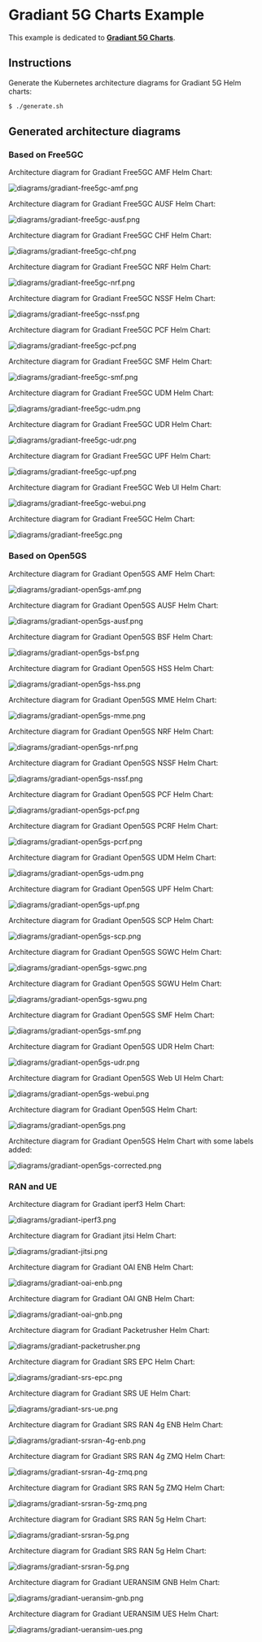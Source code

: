 # Gradiant 5G Charts Example

This example is dedicated to **[Gradiant 5G Charts](https://github.com/Gradiant/5g-charts)**.

## Instructions

Generate the Kubernetes architecture diagrams for Gradiant 5G Helm charts:
```sh
$ ./generate.sh
```

## Generated architecture diagrams

### Based on Free5GC

Architecture diagram for Gradiant Free5GC AMF Helm Chart:

![diagrams/gradiant-free5gc-amf.png](diagrams/gradiant-free5gc-amf.png)

Architecture diagram for Gradiant Free5GC AUSF Helm Chart:

![diagrams/gradiant-free5gc-ausf.png](diagrams/gradiant-free5gc-ausf.png)

Architecture diagram for Gradiant Free5GC CHF Helm Chart:

![diagrams/gradiant-free5gc-chf.png](diagrams/gradiant-free5gc-chf.png)

Architecture diagram for Gradiant Free5GC NRF Helm Chart:

![diagrams/gradiant-free5gc-nrf.png](diagrams/gradiant-free5gc-nrf.png)

Architecture diagram for Gradiant Free5GC NSSF Helm Chart:

![diagrams/gradiant-free5gc-nssf.png](diagrams/gradiant-free5gc-nssf.png)

Architecture diagram for Gradiant Free5GC PCF Helm Chart:

![diagrams/gradiant-free5gc-pcf.png](diagrams/gradiant-free5gc-pcf.png)

Architecture diagram for Gradiant Free5GC SMF Helm Chart:

![diagrams/gradiant-free5gc-smf.png](diagrams/gradiant-free5gc-smf.png)

Architecture diagram for Gradiant Free5GC UDM Helm Chart:

![diagrams/gradiant-free5gc-udm.png](diagrams/gradiant-free5gc-udm.png)

Architecture diagram for Gradiant Free5GC UDR Helm Chart:

![diagrams/gradiant-free5gc-udr.png](diagrams/gradiant-free5gc-udr.png)

Architecture diagram for Gradiant Free5GC UPF Helm Chart:

![diagrams/gradiant-free5gc-upf.png](diagrams/gradiant-free5gc-upf.png)

Architecture diagram for Gradiant Free5GC Web UI Helm Chart:

![diagrams/gradiant-free5gc-webui.png](diagrams/gradiant-free5gc-webui.png)

Architecture diagram for Gradiant Free5GC Helm Chart:

![diagrams/gradiant-free5gc.png](diagrams/gradiant-free5gc.png)

### Based on Open5GS

Architecture diagram for Gradiant Open5GS AMF Helm Chart:

![diagrams/gradiant-open5gs-amf.png](diagrams/gradiant-open5gs-amf.png)

Architecture diagram for Gradiant Open5GS AUSF Helm Chart:

![diagrams/gradiant-open5gs-ausf.png](diagrams/gradiant-open5gs-ausf.png)

Architecture diagram for Gradiant Open5GS BSF Helm Chart:

![diagrams/gradiant-open5gs-bsf.png](diagrams/gradiant-open5gs-bsf.png)

Architecture diagram for Gradiant Open5GS HSS Helm Chart:

![diagrams/gradiant-open5gs-hss.png](diagrams/gradiant-open5gs-hss.png)

Architecture diagram for Gradiant Open5GS MME Helm Chart:

![diagrams/gradiant-open5gs-mme.png](diagrams/gradiant-open5gs-mme.png)

Architecture diagram for Gradiant Open5GS NRF Helm Chart:

![diagrams/gradiant-open5gs-nrf.png](diagrams/gradiant-open5gs-nrf.png)

Architecture diagram for Gradiant Open5GS NSSF Helm Chart:

![diagrams/gradiant-open5gs-nssf.png](diagrams/gradiant-open5gs-nssf.png)

Architecture diagram for Gradiant Open5GS PCF Helm Chart:

![diagrams/gradiant-open5gs-pcf.png](diagrams/gradiant-open5gs-pcf.png)

Architecture diagram for Gradiant Open5GS PCRF Helm Chart:

![diagrams/gradiant-open5gs-pcrf.png](diagrams/gradiant-open5gs-pcrf.png)

Architecture diagram for Gradiant Open5GS UDM Helm Chart:

![diagrams/gradiant-open5gs-udm.png](diagrams/gradiant-open5gs-udm.png)

Architecture diagram for Gradiant Open5GS UPF Helm Chart:

![diagrams/gradiant-open5gs-upf.png](diagrams/gradiant-open5gs-upf.png)

Architecture diagram for Gradiant Open5GS SCP Helm Chart:

![diagrams/gradiant-open5gs-scp.png](diagrams/gradiant-open5gs-scp.png)

Architecture diagram for Gradiant Open5GS SGWC Helm Chart:

![diagrams/gradiant-open5gs-sgwc.png](diagrams/gradiant-open5gs-sgwc.png)

Architecture diagram for Gradiant Open5GS SGWU Helm Chart:

![diagrams/gradiant-open5gs-sgwu.png](diagrams/gradiant-open5gs-sgwu.png)

Architecture diagram for Gradiant Open5GS SMF Helm Chart:

![diagrams/gradiant-open5gs-smf.png](diagrams/gradiant-open5gs-smf.png)

Architecture diagram for Gradiant Open5GS UDR Helm Chart:

![diagrams/gradiant-open5gs-udr.png](diagrams/gradiant-open5gs-udr.png)

Architecture diagram for Gradiant Open5GS Web UI Helm Chart:

![diagrams/gradiant-open5gs-webui.png](diagrams/gradiant-open5gs-webui.png)

Architecture diagram for Gradiant Open5GS Helm Chart:

![diagrams/gradiant-open5gs.png](diagrams/gradiant-open5gs.png)

Architecture diagram for Gradiant Open5GS Helm Chart with some labels added:

![diagrams/gradiant-open5gs-corrected.png](diagrams/gradiant-open5gs-corrected.png)

### RAN and UE

Architecture diagram for Gradiant iperf3 Helm Chart:

![diagrams/gradiant-iperf3.png](diagrams/gradiant-iperf3.png)

Architecture diagram for Gradiant jitsi Helm Chart:

![diagrams/gradiant-jitsi.png](diagrams/gradiant-jitsi.png)

Architecture diagram for Gradiant OAI ENB Helm Chart:

![diagrams/gradiant-oai-enb.png](diagrams/gradiant-oai-enb.png)

Architecture diagram for Gradiant OAI GNB Helm Chart:

![diagrams/gradiant-oai-gnb.png](diagrams/gradiant-oai-gnb.png)

Architecture diagram for Gradiant Packetrusher Helm Chart:

![diagrams/gradiant-packetrusher.png](diagrams/gradiant-packetrusher.png)

Architecture diagram for Gradiant SRS EPC Helm Chart:

![diagrams/gradiant-srs-epc.png](diagrams/gradiant-srs-epc.png)

Architecture diagram for Gradiant SRS UE Helm Chart:

![diagrams/gradiant-srs-ue.png](diagrams/gradiant-srs-ue.png)

Architecture diagram for Gradiant SRS RAN 4g ENB Helm Chart:

![diagrams/gradiant-srsran-4g-enb.png](diagrams/gradiant-srsran-4g-enb.png)

Architecture diagram for Gradiant SRS RAN 4g ZMQ Helm Chart:

![diagrams/gradiant-srsran-4g-zmq.png](diagrams/gradiant-srsran-4g-zmq.png)

Architecture diagram for Gradiant SRS RAN 5g ZMQ Helm Chart:

![diagrams/gradiant-srsran-5g-zmq.png](diagrams/gradiant-srsran-5g-zmq.png)

Architecture diagram for Gradiant SRS RAN 5g Helm Chart:

![diagrams/gradiant-srsran-5g.png](diagrams/gradiant-srsran-5g.png)

Architecture diagram for Gradiant SRS RAN 5g Helm Chart:

![diagrams/gradiant-srsran-5g.png](diagrams/gradiant-srsran-5g.png)

Architecture diagram for Gradiant UERANSIM GNB Helm Chart:

![diagrams/gradiant-ueransim-gnb.png](diagrams/gradiant-ueransim-gnb.png)

Architecture diagram for Gradiant UERANSIM UES Helm Chart:

![diagrams/gradiant-ueransim-ues.png](diagrams/gradiant-ueransim-ues.png)
